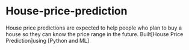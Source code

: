 # House-price-prediction
House price predictions are expected to help people who plan to buy a house so they can know the price range in the future. Built[House Price Prediction]using [Python and ML]
